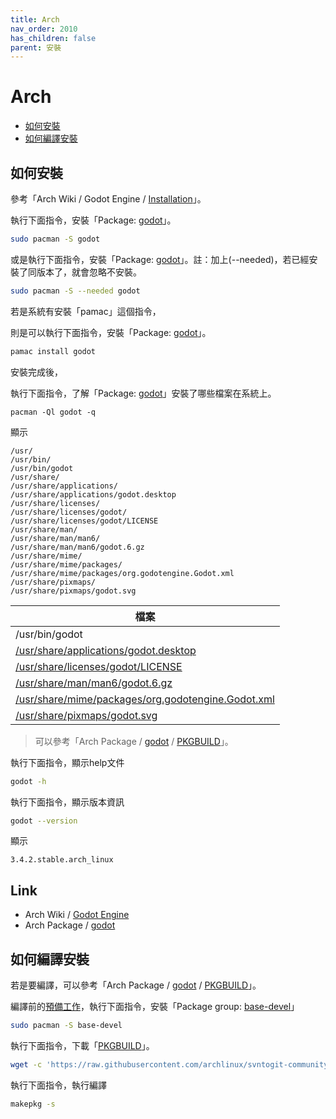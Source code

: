 ```yaml
---
title: Arch
nav_order: 2010
has_children: false
parent: 安裝
---
```


# Arch

* [如何安裝](#如何安裝)
* [如何編譯安裝](#如何編譯安裝)


## 如何安裝

參考「Arch Wiki / Godot Engine / [Installation](https://wiki.archlinux.org/title/Godot_Engine#Installation)」。

執行下面指令，安裝「Package: [godot](https://archlinux.org/packages/community/x86_64/godot/)」。

``` sh
sudo pacman -S godot
```

或是執行下面指令，安裝「Package: [godot](https://archlinux.org/packages/community/x86_64/godot/)」。註：加上(--needed)，若已經安裝了同版本了，就會忽略不安裝。

``` sh
sudo pacman -S --needed godot
```

若是系統有安裝「pamac」這個指令，

則是可以執行下面指令，安裝「Package: [godot](https://archlinux.org/packages/community/x86_64/godot/)」。

``` sh
pamac install godot
```

安裝完成後，

執行下面指令，了解「Package: [godot](https://archlinux.org/packages/community/x86_64/godot/)」安裝了哪些檔案在系統上。

```
pacman -Ql godot -q
```

顯示

```
/usr/
/usr/bin/
/usr/bin/godot
/usr/share/
/usr/share/applications/
/usr/share/applications/godot.desktop
/usr/share/licenses/
/usr/share/licenses/godot/
/usr/share/licenses/godot/LICENSE
/usr/share/man/
/usr/share/man/man6/
/usr/share/man/man6/godot.6.gz
/usr/share/mime/
/usr/share/mime/packages/
/usr/share/mime/packages/org.godotengine.Godot.xml
/usr/share/pixmaps/
/usr/share/pixmaps/godot.svg
```

| 檔案 |
| --- |
| /usr/bin/godot |
| [/usr/share/applications/godot.desktop](https://github.com/godotengine/godot/blob/master/misc/dist/linux/org.godotengine.Godot.desktop) |
| [/usr/share/licenses/godot/LICENSE](https://github.com/godotengine/godot/blob/master/LICENSE.txt) |
| [/usr/share/man/man6/godot.6.gz](https://github.com/godotengine/godot/blob/master/misc/dist/linux/godot.6) |
| [/usr/share/mime/packages/org.godotengine.Godot.xml](https://github.com/godotengine/godot/blob/master/misc/dist/linux/org.godotengine.Godot.xml) |
| [/usr/share/pixmaps/godot.svg](https://github.com/godotengine/godot/blob/master/icon.svg) |

> 可以參考「Arch Package / [godot](https://archlinux.org/packages/community/x86_64/godot/) / [PKGBUILD](https://github.com/archlinux/svntogit-community/blob/packages/godot/trunk/PKGBUILD#L57)」。

執行下面指令，顯示help文件

``` sh
godot -h
```

執行下面指令，顯示版本資訊

``` sh
godot --version
```

顯示

```
3.4.2.stable.arch_linux
```

## Link

* Arch Wiki / [Godot Engine](https://wiki.archlinux.org/title/Godot_Engine)
* Arch Package / [godot](https://archlinux.org/packages/community/x86_64/godot/)


## 如何編譯安裝

若是要編譯，可以參考「Arch Package / [godot](https://archlinux.org/packages/community/x86_64/godot/) / [PKGBUILD](https://github.com/archlinux/svntogit-community/blob/packages/godot/trunk/PKGBUILD#L26)」。

編譯前的[預備工作](https://wiki.archlinux.org/title/Creating_packages#Prerequisite_software)，執行下面指令，安裝「Package group: [base-devel](https://archlinux.org/groups/x86_64/base-devel/)」

``` sh
sudo pacman -S base-devel
```

執行下面指令，下載「[PKGBUILD](https://github.com/archlinux/svntogit-community/blob/packages/godot/trunk/PKGBUILD)」。

``` sh
wget -c 'https://raw.githubusercontent.com/archlinux/svntogit-community/packages/godot/trunk/PKGBUILD'
```

執行下面指令，執行編譯

``` sh
makepkg -s
```
